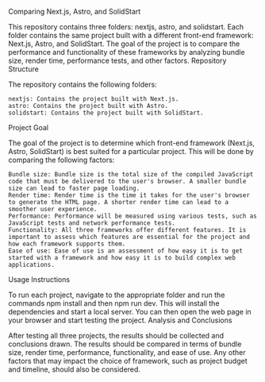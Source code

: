 Comparing Next.js, Astro, and SolidStart

This repository contains three folders: nextjs, astro, and solidstart. Each folder contains the same project built with a different front-end framework: Next.js, Astro, and SolidStart. The goal of the project is to compare the performance and functionality of these frameworks by analyzing bundle size, render time, performance tests, and other factors.
Repository Structure

The repository contains the following folders:

    nextjs: Contains the project built with Next.js.
    astro: Contains the project built with Astro.
    solidstart: Contains the project built with SolidStart.

Project Goal

The goal of the project is to determine which front-end framework (Next.js, Astro, SolidStart) is best suited for a particular project. This will be done by comparing the following factors:

    Bundle size: Bundle size is the total size of the compiled JavaScript code that must be delivered to the user's browser. A smaller bundle size can lead to faster page loading.
    Render time: Render time is the time it takes for the user's browser to generate the HTML page. A shorter render time can lead to a smoother user experience.
    Performance: Performance will be measured using various tests, such as JavaScript tests and network performance tests.
    Functionality: All three frameworks offer different features. It is important to assess which features are essential for the project and how each framework supports them.
    Ease of use: Ease of use is an assessment of how easy it is to get started with a framework and how easy it is to build complex web applications.

Usage Instructions

To run each project, navigate to the appropriate folder and run the commands npm install and then npm run dev. This will install the dependencies and start a local server. You can then open the web page in your browser and start testing the project.
Analysis and Conclusions

After testing all three projects, the results should be collected and conclusions drawn. The results should be compared in terms of bundle size, render time, performance, functionality, and ease of use. Any other factors that may impact the choice of framework, such as project budget and timeline, should also be considered.
